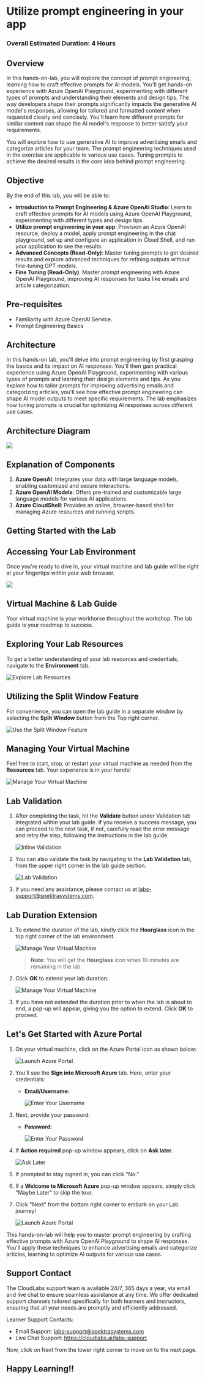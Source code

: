 # Utilize prompt engineering in your app

### Overall Estimated Duration: 4 Hours

## Overview

In this hands-on-lab, you will explore the concept of prompt engineering, learning how to craft effective prompts for AI models. You'll get hands-on experience with Azure OpenAI Playground, experimenting with different types of prompts and understanding their elements and design tips. The way developers shape their prompts significantly impacts the generative AI model's responses, allowing for tailored and formatted content when requested clearly and concisely. You'll learn how different prompts for similar content can shape the AI model's response to better satisfy your requirements.

You will explore how to use generative AI to improve advertising emails and categorize articles for your team. The prompt engineering techniques used in the exercise are applicable to various use cases. Tuning prompts to achieve the desired results is the core idea behind prompt engineering.

## Objective

By the end of this lab, you will be able to:

- **Introduction to Prompt Engineering & Azure OpenAI Studio**: Learn to craft effective prompts for AI models using Azure OpenAI Playground, experimenting with different types and design tips.
- **Utilize prompt engineering in your app**: Provision an Azure OpenAI resource, deploy a model, apply prompt engineering in the chat playground, set up and configure an application in Cloud Shell, and run your application to see the results.
- **Advanced Concepts (Read-Only)**: Master tuning prompts to get desired results and explore advanced techniques for refining outputs without fine-tuning GPT models.
- **Fine Tuning (Read-Only)**: Master prompt engineering with Azure OpenAI Playground, improving AI responses for tasks like emails and article categorization.
  
## Pre-requisites

- Familiarity with Azure OpenAI Service.
- Prompt Engineering Basics

## Architecture

In this hands-on lab, you'll delve into prompt engineering by first grasping the basics and its impact on AI responses. You'll then gain practical experience using Azure OpenAI Playground, experimenting with various types of prompts and learning their design elements and tips. As you explore how to tailor prompts for improving advertising emails and categorizing articles, you'll see how effective prompt engineering can shape AI model outputs to meet specific requirements. The lab emphasizes how tuning prompts is crucial for optimizing AI responses across different use cases.

## Architecture Diagram

   ![](../,,/Lab-Scenario-Preview/media/lab-03-ad.PNG)

## Explanation of Components

1. **Azure OpenAI**: Integrates your data with large language models, enabling customized and secure interactions.
1. **Azure OpenAI Models**: Offers pre-trained and customizable large language models for various AI applications.
1. **Azure CloudShell**: Provides an online, browser-based shell for managing Azure resources and running scripts.

## Getting Started with the Lab
 
## Accessing Your Lab Environment
 
Once you're ready to dive in, your virtual machine and lab guide will be right at your fingertips within your web browser.

   ![](../media/labguide-1.png)

## Virtual Machine & Lab Guide
 
Your virtual machine is your workhorse throughout the workshop. The lab guide is your roadmap to success.
 
## Exploring Your Lab Resources
 
To get a better understanding of your lab resources and credentials, navigate to the **Environment** tab.
 
   ![Explore Lab Resources](../media/env-1.png)
 
## Utilizing the Split Window Feature
 
For convenience, you can open the lab guide in a separate window by selecting the **Split Window** button from the Top right corner.
 
 ![Use the Split Window Feature](../media/spl.png)
 
## Managing Your Virtual Machine
 
Feel free to start, stop, or restart your virtual machine as needed from the **Resources** tab. Your experience is in your hands!
 
![Manage Your Virtual Machine](../media/res.png)

## Lab Validation

1. After completing the task, hit the **Validate** button under Validation tab integrated within your lab guide. If you receive a success message, you can proceed to the next task, if not, carefully read the error message and retry the step, following the instructions in the lab guide.

   ![Inline Validation](../media/inline-validation.png)

1. You can also validate the task by navigating to the **Lab Validation** tab, from the upper right corner in the lab guide section.

   ![Lab Validation](../media/lab-validation.png)

1. If you need any assistance, please contact us at labs-support@spektrasystems.com.

## Lab Duration Extension

1. To extend the duration of the lab, kindly click the **Hourglass** icon in the top right corner of the lab environment. 

    ![Manage Your Virtual Machine](../media/gext.png)

    >**Note:** You will get the **Hourglass** icon when 10 minutes are remaining in the lab.

2. Click **OK** to extend your lab duration.
 
   ![Manage Your Virtual Machine](../media/gext2.png)

3. If you have not extended the duration prior to when the lab is about to end, a pop-up will appear, giving you the option to extend. Click **OK** to proceed.

## Let's Get Started with Azure Portal

1. On your virtual machine, click on the Azure Portal icon as shown below:

   ![Launch Azure Portal](../media/sc900-image(1).png)
   
1. You'll see the **Sign into Microsoft Azure** tab. Here, enter your credentials:
 
   - **Email/Username:** <inject key="AzureAdUserEmail"></inject>
 
       ![Enter Your Username](../media/sc900-image-1.png)
 
1. Next, provide your password:
 
   - **Password:** <inject key="AzureAdUserPassword"></inject>
 
       ![Enter Your Password](../media/sc900-image-2.png)

1. If **Action required** pop-up window appears, click on **Ask later**.

   ![Ask Later](../media/ask-later-01.png)
    
1. If prompted to stay signed in, you can click "No."
 
1. If a **Welcome to Microsoft Azure** pop-up window appears, simply click "Maybe Later" to skip the tour.

1. Click "Next" from the bottom right corner to embark on your Lab journey!

   ![Launch Azure Portal](../media/sc900-image(3).png)

This hands-on-lab will help you to master prompt engineering by crafting effective prompts with Azure OpenAI Playground to shape AI responses. You'll apply these techniques to enhance advertising emails and categorize articles, learning to optimize AI outputs for various use cases.

## Support Contact

The CloudLabs support team is available 24/7, 365 days a year, via email and live chat to ensure seamless assistance at any time. We offer dedicated support channels tailored specifically for both learners and instructors, ensuring that all your needs are promptly and efficiently addressed.

Learner Support Contacts:

- Email Support: labs-support@spektrasystems.com
- Live Chat Support: https://cloudlabs.ai/labs-support

Now, click on Next from the lower right corner to move on to the next page.

## Happy Learning!!
